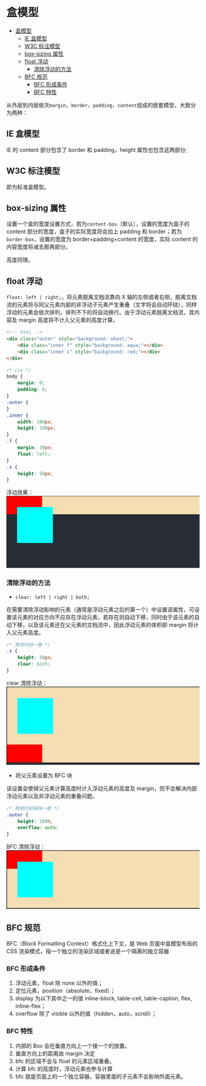 <!-- imageRoot:css -->

# 盒模型

<!-- TOC -->

-   [盒模型](#盒模型)
    -   [IE 盒模型](#ie盒模型)
    -   [W3C 标注模型](#w3c标注模型)
    -   [box-sizing 属性](#box-sizing属性)
    -   [float 浮动](#float-浮动)
        -   [清除浮动的方法](#清除浮动的方法)
    -   [BFC 规范](#bfc规范)
        -   [BFC 形成条件](#bfc形成条件)
        -   [BFC 特性](#bfc-特性)

<!-- /TOC -->

从外层到内层依次`margin`、`border`、`padding`、`content`组成的嵌套模型，大致分为两种：

## IE 盒模型

IE 的 content 部分包含了 border 和 padding，height 属性也包含这两部分;

## W3C 标注模型

即为标准盒模型。

## box-sizing 属性

设置一个盒的宽度设置方式，若为`content-box`（默认），设置的宽度为盒子的 content 部分的宽度，盒子的实际宽度将会加上 padding 和 border；若为`border-box`，设置的宽度为 border+padding+content 的宽度，实际 content 的内容宽度将减去那两部分。

高度同理。

## float 浮动

`float: left | right;`，将元素脱离文档流靠向 X 轴的左侧或者右侧，脱离文档流的元素将与同父元素内部的非浮动子元素产生重叠（文字将会自动环绕），同样浮动的元素会依次排列，排列不下的将自动换行。由于浮动元素脱离文档流，其内容及 margin 高度将不计入父元素的高度计算。

```html
<!-- html -->
<div class="outer" style="background: wheat;">
	<div class="inner f" style="background: aqua;"></div>
	<div class="inner s" style="background: red;"></div>
</div>
```

```css
/* css */
body {
	margin: 0;
	padding: 0;
}
.outer {
}
.inner {
	width: 100px;
	height: 100px;
}
.f {
	margin: 30px;
	float: left;
}
.s {
	height: 50px;
}
```

浮动效果：
![浮动效果](images/浮动.png)

### 清除浮动的方法

-   `clear: left | right | both;`

在需要清除浮动影响的元素（通常是浮动元素之后的第一个）中设置该属性，可设置该元素的对应方向不应存在浮动元素，若存在则自动下移，同时由于该元素的自动下移，以及该元素还在父元素的文档流中，因此浮动元素的体积即 margin 将计入父元素高度。

```css
/* 其他代码一致 */
.s {
	height: 50px;
	clear: both;
}
```

clear 清除浮动：
![clear清除浮动](images/浮动-clear.png)

-   将父元素设置为 BFC 块

该设置会使得父元素计算高度时计入浮动元素的高度及 margin，但不会解决内部浮动元素以及非浮动元素的重叠问题。

```css
/* 其他代码保持一致 */
.outer {
	height: 100%;
	overflow: auto;
}
```

BFC 清除浮动：
![BFC清除浮动](images/浮动-BFC.png)

## BFC 规范

BFC（Block Formatting Context）格式化上下文，是 Web 页面中盒模型布局的 CSS 渲染模式，指一个独立的渲染区域或者说是一个隔离的独立容器

### BFC 形成条件

1. 浮动元素，float 除 none 以外的值；
2. 定位元素，position（absolute，fixed）；
3. display 为以下其中之一的值 inline-block, table-cell, table-caption, flex, inline-flex；
4. overflow 除了 visible 以外的值（hidden，auto，scroll）；

### BFC 特性

1. 内部的 Box 会在垂直方向上一个接一个的放置。
2. 垂直方向上的距离由 margin 决定
3. bfc 的区域不会与 float 的元素区域重叠。
4. 计算 bfc 的高度时，浮动元素也参与计算
5. bfc 就是页面上的一个独立容器，容器里面的子元素不会影响外面元素。
